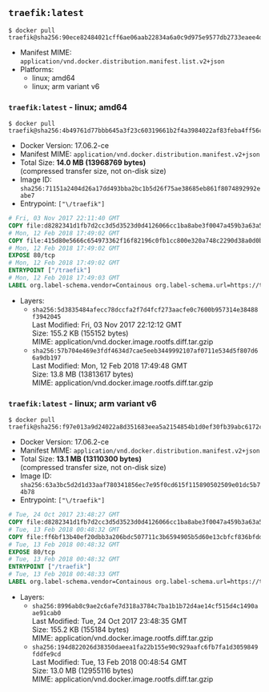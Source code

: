 ## `traefik:latest`

```console
$ docker pull traefik@sha256:90ece82484021cff6ae06aab22834a6a0c9d975e9577db2733eaee4d114c7882
```

-	Manifest MIME: `application/vnd.docker.distribution.manifest.list.v2+json`
-	Platforms:
	-	linux; amd64
	-	linux; arm variant v6

### `traefik:latest` - linux; amd64

```console
$ docker pull traefik@sha256:4b49761d77bbb645a3f23c60319661b2f4a3984022af83feba4ff56c341758d6
```

-	Docker Version: 17.06.2-ce
-	Manifest MIME: `application/vnd.docker.distribution.manifest.v2+json`
-	Total Size: **14.0 MB (13968769 bytes)**  
	(compressed transfer size, not on-disk size)
-	Image ID: `sha256:71151a2404d26a17dd493bba2bc1b5d26f75ae38685eb861f8074892992eabe7`
-	Entrypoint: `["\/traefik"]`

```dockerfile
# Fri, 03 Nov 2017 22:11:40 GMT
COPY file:d8282341d1fb7d2cc3d5d3523d0d4126066cc1ba8abe3f0047a459b3a63a5653 in /etc/ssl/certs/ 
# Mon, 12 Feb 2018 17:49:02 GMT
COPY file:415d80e5666c654973362f16f82196c0fb1cc800e320a748c2290d38a0d0b66d in / 
# Mon, 12 Feb 2018 17:49:02 GMT
EXPOSE 80/tcp
# Mon, 12 Feb 2018 17:49:02 GMT
ENTRYPOINT ["/traefik"]
# Mon, 12 Feb 2018 17:49:03 GMT
LABEL org.label-schema.vendor=Containous org.label-schema.url=https://traefik.io org.label-schema.name=Traefik org.label-schema.description=A modern reverse-proxy org.label-schema.version=v1.5.2 org.label-schema.docker.schema-version=1.0
```

-	Layers:
	-	`sha256:5d3835484afecc78dccfa2f7d4fcf273aacfe0c7600b957314e38488f3942045`  
		Last Modified: Fri, 03 Nov 2017 22:12:12 GMT  
		Size: 155.2 KB (155152 bytes)  
		MIME: application/vnd.docker.image.rootfs.diff.tar.gzip
	-	`sha256:57b704e469e3fdf4634d7cae5eeb3449992107af0711e534d5f807d66a9db197`  
		Last Modified: Mon, 12 Feb 2018 17:49:48 GMT  
		Size: 13.8 MB (13813617 bytes)  
		MIME: application/vnd.docker.image.rootfs.diff.tar.gzip

### `traefik:latest` - linux; arm variant v6

```console
$ docker pull traefik@sha256:f97e013a9d24022a8d351683eea5a2154854b1d0ef30fb39abc6172cb81618be
```

-	Docker Version: 17.06.2-ce
-	Manifest MIME: `application/vnd.docker.distribution.manifest.v2+json`
-	Total Size: **13.1 MB (13110300 bytes)**  
	(compressed transfer size, not on-disk size)
-	Image ID: `sha256:63a3bc5d2d1d33aaf780341856ec7e95f0cd615f115890502509e01dc5b74b78`
-	Entrypoint: `["\/traefik"]`

```dockerfile
# Tue, 24 Oct 2017 23:48:27 GMT
COPY file:d8282341d1fb7d2cc3d5d3523d0d4126066cc1ba8abe3f0047a459b3a63a5653 in /etc/ssl/certs/ 
# Tue, 13 Feb 2018 00:48:32 GMT
COPY file:ff6bf13b40ef20dbb3a206bdc507711c3b6594905b5d60e13cbfcf836bfdde30 in / 
# Tue, 13 Feb 2018 00:48:32 GMT
EXPOSE 80/tcp
# Tue, 13 Feb 2018 00:48:32 GMT
ENTRYPOINT ["/traefik"]
# Tue, 13 Feb 2018 00:48:33 GMT
LABEL org.label-schema.vendor=Containous org.label-schema.url=https://traefik.io org.label-schema.name=Traefik org.label-schema.description=A modern reverse-proxy org.label-schema.version=v1.5.2 org.label-schema.docker.schema-version=1.0
```

-	Layers:
	-	`sha256:8996ab8c9ae2c6afe7d318a3784c7ba1b1b72d4ae14cf515d4c1490aae91cab0`  
		Last Modified: Tue, 24 Oct 2017 23:48:35 GMT  
		Size: 155.2 KB (155184 bytes)  
		MIME: application/vnd.docker.image.rootfs.diff.tar.gzip
	-	`sha256:194d822026d38350daeea1fa22b155e90c929aafc6fb7fa1d3059849fddfe9cd`  
		Last Modified: Tue, 13 Feb 2018 00:48:54 GMT  
		Size: 13.0 MB (12955116 bytes)  
		MIME: application/vnd.docker.image.rootfs.diff.tar.gzip
